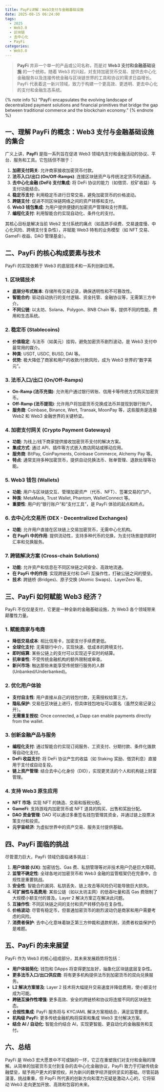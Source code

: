 ```yaml
---
title: PayFi详解：Web3支付与金融基础设施
date: 2025-08-15 06:24:00
tags:
  - 2025
  - Web3.0
  - 区块链
  - 去中心化
  - PayFi
categories:
  - Web3.0
---
```


> **PayFi** 并非一个单一的产品或公司名称，而是对 **Web3 支付和金融基础设施** 的一个统称。随着 Web3 的兴起，对支持加密货币交易、提供去中心化金融服务以及连接传统金融与区块链世界的工具和协议的需求日益增长。PayFi 代表着这一新兴领域，致力于构建一个更高效、更透明、更去中心化的支付和金融生态系统。

{% note info %}
“PayFi encapsulates the evolving landscape of decentralized payment solutions and financial primitives that bridge the gap between traditional commerce and the blockchain economy.”
{% endnote %}

## 一、理解 PayFi 的概念：Web3 支付与金融基础设施的集合

广义上讲，**PayFi** 是指一系列旨在促进 Web3 领域内支付和金融活动的协议、平台、服务和工具。它包括但不限于：

1.  **加密支付网关**: 允许商家接收加密货币付款。
2.  **法币入口/出口 (On/Off-Ramps)**: 连接区块链资产与传统法定货币的通道。
3.  **去中心化金融 (DeFi) 支付集成**: 将 DeFi 协议的能力（如借贷、挖矿收益）与支付功能结合。
4.  **稳定币支付**: 利用稳定币进行日常交易，避免加密货币的价格波动。
5.  **跨链支付**: 促进不同区块链网络之间的资产转移和支付。
6.  **Web3 钱包集成**: 为用户提供便捷的加密资产管理和支付界面。
7.  **编程化支付**: 利用智能合约实现自动化、条件化的支付。

其核心目标是解决当前 Web2 支付系统的痛点（如高昂手续费、交易速度慢、中心化风险、跨境支付复杂性），并赋能 Web3 特有的业务模型（如 NFT 交易、GameFi 收益、DAO 管理基金）。

## 二、PayFi 的核心构成要素与技术

PayFi 的实现依赖于 Web3 的底层技术和一系列创新应用。

### 1. 区块链技术

*   **底层分布式账本**: 存储所有交易记录，确保透明性和不可篡改性。
*   **智能合约**: 驱动自动执行的支付逻辑、资金托管、金融协议等，无需第三方中介。
*   **不同公链**: 以太坊、Solana、Polygon、BNB Chain 等，提供不同的性能、费用和生态系统。

### 2. 稳定币 (Stablecoins)

*   **价值稳定**: 与法币（如美元）挂钩，避免加密货币剧烈波动，是 Web3 支付中最常用的媒介。
*   **种类**: USDT, USDC, BUSD, DAI 等。
*   **优势**: 极大降低了商家和用户的收款/付款风险，成为 Web3 世界的“数字美元”。

### 3. 法币入口/出口 (On/Off-Ramps)

*   **On-Ramp (法币充值)**: 允许用户通过银行转账、信用卡等传统方式购买加密货币。
*   **Off-Ramp (法币提现)**: 允许用户将加密货币兑换成法币并提现到银行账户。
*   **服务商**: Coinbase, Binance, Wert, Transak, MoonPay 等，这些服务是连接 Web2 和 Web3 金融世界的关键桥梁。

### 4. 加密支付网关 (Crypto Payment Gateways)

*   **功能**: 为线上/线下商家提供接收加密货币支付的解决方案。
*   **集成方式**: 通过 API、插件等方式嵌入商店网站或移动应用。
*   **服务商**: BitPay, CoinPayments, Coinbase Commerce, Alchemy Pay 等。
*   **特点**: 通常支持多种加密货币，提供自动兑换法币、账单管理、退款处理等功能。

### 5. Web3 钱包 (Wallets)

*   **功能**: 用户与区块链交互、管理加密资产（代币、NFT）、签署交易的门户。
*   **种类**: MetaMask, Trust Wallet, Phantom, WalletConnect 等。
*   **重要性**: 用户的“银行账户”和“支付工具”，是 PayFi 体验的起点和终点。

### 6. 去中心化交易所 (DEX - Decentralized Exchanges)

*   **功能**: 允许用户直接在区块链上交易加密货币，无需中心化机构。
*   **在 PayFi 中的作用**: 提供流动性，支持多种代币的兑换，为支付场景提供即时汇率和兑换服务。

### 7. 跨链解决方案 (Cross-chain Solutions)

*   **功能**: 允许资产和信息在不同区块链之间安全、高效地流通。
*   **在 PayFi 中的作用**: 实现跨链支付和 DeFi 互操作性，打破公链之间的壁垒。
*   **技术**: 跨链桥 (Bridges)、原子交换 (Atomic Swaps)、LayerZero 等。

## 三、PayFi 如何赋能 Web3 经济？

PayFi 不仅仅是支付，它更是一种全新的金融基础设施，为 Web3 各个领域带来颠覆性力量。

### 1. 赋能商家与电商

*   **降低交易成本**: 相比信用卡，加密支付手续费更低。
*   **全球化支付**: 无需银行中介，实现快速、低成本的跨境支付。
*   **即时结算**: 某些公链上的支付可以实现近乎实时的结算。
*   **抗审查性**: 不受传统金融机构的额外限制或审查。
*   **新兴市场**: 触达那些未能享受传统银行服务的人群 (Unbanked/Underbanked)。

### 2. 优化用户体验

*   **支付自主性**: 用户直接从自己的钱包付款，无需授权给第三方。
*   **隐私保护**: 交易在区块链上进行，但具体钱包地址可以匿名（虽然交易记录公开）。
*   **无需重复授权**: Once connected, a Dapp can enable payments directly from the wallet.

### 3. 创新金融产品与服务

*   **编程化支付**: 通过智能合约实现订阅服务、工资支付、分期付款、条件化拨款等自动化支付。
*   **DeFi 收益支付**: 将 DeFi 协议产生的收益（如 Staking 奖励、借贷利息）直接用于支付或自动复投。
*   **链上资产管理**: 结合去中心化身份（DID），实现更灵活的个人和机构链上财富管理。

### 4. 支持 Web3 原生应用

*   **NFT 市场**: 实现 NFT 的铸造、交易和版税分配。
*   **GameFi**: 支持游戏内加密货币或 NFT 道具的购买、出售和奖励分配。
*   **DAO 资金管理**: DAO 可以通过多重签名钱包管理其资金，并通过链上投票决策支付和投资。
*   **元宇宙经济**: 为虚拟世界中的资产交易、服务支付提供基础。

## 四、PayFi 面临的挑战

尽管潜力巨大，PayFi 领域仍面临诸多挑战：

1.  **用户体验 (UX)**: 加密钱包、Gas 费、私钥管理等对非技术用户仍是巨大障碍。
2.  **监管不确定性**: 全球各地对加密货币和 Web3 金融的监管框架仍在完善中，合规性是重要挑战。
3.  **安全性**: 智能合约漏洞、私钥丢失、链上攻击等风险仍可能导致巨大损失。
4.  **可扩展性与高费用**: 某些公链（如以太坊主网）的低吞吐量和高 Gas 费限制了大规模小额支付的普及。Layer 2 解决方案正在解决此问题。
5.  **互操作性**: 不同区块链之间的支付和资产转移仍存在复杂性。
6.  **价格波动**: 尽管有稳定币，但普通加密货币的剧烈波动仍是商家和用户需要考虑的风险。
7.  **消费者保护**: 去中心化意味着缺乏第三方仲裁和退款机制，消费者权益保护仍是难题。

## 五、PayFi 的未来展望

PayFi 作为 Web3 的核心组成部分，其未来发展趋势将包括：

*   **用户体验简化**: 钱包和 DApps 将变得更加友好，抽象化区块链底层复杂性。
*   **更多法币入口/出口供应商**: 将有更多机构提供法币到加密货币的双向兑换服务。
*   **L2 解决方案普及**: Layer 2 技术将大幅提升交易速度并降低费用，使小额支付成为可能。
*   **跨链互操作性增强**: 更多高效、安全的跨链桥和协议将连接不同的区块链生态。
*   **合规性集成**: PayFi 服务将与 KYC/AML 解决方案相结合，满足监管要求。
*   **机构级 PayFi**: 更多传统金融机构将探索和集成 Web3 支付解决方案。
*   **结合 AI / 自动化**: 智能合约结合 AI，实现更智能、更自动化的金融服务和支付。

## 六、总结

PayFi 是 Web3 宏大愿景中不可或缺的一环，它正在重塑我们对支付和金融的理解。从简单的加密货币支付到复杂的去中心化金融协议，PayFi 致力于打破传统金融壁垒，赋予用户更大的掌控权，并为新兴的数字经济提供坚实的基础。尽管前路漫漫，挑战重重，但 PayFi 所代表的创新方向和潜力无疑是激动人心的，它将驱动 Web3 走向更加开放、高效和包容的未来。